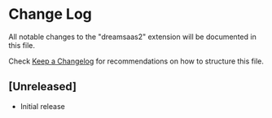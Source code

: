 # Change Log

All notable changes to the "dreamsaas2" extension will be documented in this file.

Check [Keep a Changelog](http://keepachangelog.com/) for recommendations on how to structure this file.

## [Unreleased]

- Initial release